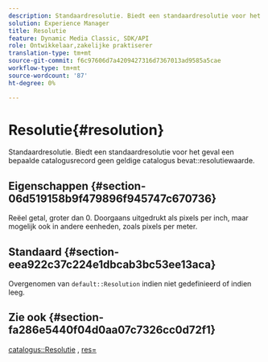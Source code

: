 ```yaml
---
description: Standaardresolutie. Biedt een standaardresolutie voor het geval een bepaalde catalogusrecord geen geldige waarde voor Resolutie van catalogus bevat.
solution: Experience Manager
title: Resolutie
feature: Dynamic Media Classic, SDK/API
role: Ontwikkelaar,zakelijke praktiserer
translation-type: tm+mt
source-git-commit: f6c97606d7a4209427316d7367013ad9585a5cae
workflow-type: tm+mt
source-wordcount: '87'
ht-degree: 0%

---
```



# Resolutie{#resolution}

Standaardresolutie. Biedt een standaardresolutie voor het geval een bepaalde catalogusrecord geen geldige catalogus bevat::resolutiewaarde.

## Eigenschappen {#section-06d519158b9f479896f945747c670736}

Reëel getal, groter dan 0. Doorgaans uitgedrukt als pixels per inch, maar mogelijk ook in andere eenheden, zoals pixels per meter.

## Standaard {#section-eea922c37c224e1dbcab3bc53ee13aca}

Overgenomen van `default::Resolution` indien niet gedefinieerd of indien leeg.

## Zie ook {#section-fa286e5440f04d0aa07c7326cc0d72f1}

[catalogus::Resolutie](../../../../../ir-api/material-cat/image-rendering-api-ref/c-ir-material-catalog/c-ir-material-data-reference/r-ir-resolution-dataref.md#reference-6a2d64c2d72b438fade58a3391569da7) ,  [res=](../../../../../ir-api/http-protocol/image-rendering-api-ref/c-ir-http-protocol-ref/c-ir-http-protocol-command-reference/r-ir-res.md#reference-0ad9de8887144c83a6db97b4994f7c04)

